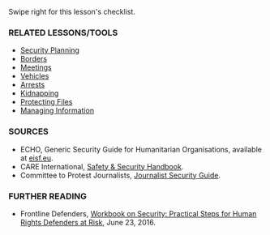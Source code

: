 [Title]: # (What now?)
[Order]: # (7)

Swipe right for this lesson's checklist.

### RELATED LESSONS/TOOLS

*   [Security Planning](umbrella://lesson/security-planning)
*   [Borders](umbrella://lesson/borders)
*   [Meetings](umbrella://lesson/meetings)
*   [Vehicles](umbrella://lesson/vehicles)
*   [Arrests](umbrella://lesson/arrests)
*   [Kidnapping](umbrella://lesson/kidnapping)
*   [Protecting Files](umbrella://lesson/protecting-files)
*   [Managing Information](umbrella://lesson/managing-information)

### SOURCES

*   ECHO, Generic Security Guide for Humanitarian Organisations, available at [eisf.eu](https://www.eisf.eu/library/generic-security-guide-for-humanitarian-organisations/).
*   CARE International, [Safety & Security Handbook](https://www.eisf.eu/wp-content/uploads/2014/09/0614-Macpherson-2004-CARE-International-Safety-and-Security-Handbook.pdf).
*   Committee to Protest Journalists, [Journalist Security Guide](https://cpj.org/reports/2012/04/journalist-security-guide.php).

### FURTHER READING

*   Frontline Defenders, [Workbook on Security: Practical Steps for Human Rights Defenders at Risk](https://www.frontlinedefenders.org/en/resource-publication/workbook-security-practical-steps-human-rights-defenders-risk), June 23, 2016.  
